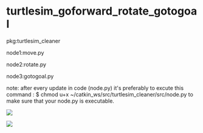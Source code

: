 # turtlesim_goforward_rotate_gotogoal
pkg:turtlesim_cleaner 

node1:move.py

node2:rotate.py

node3:gotogoal.py

note:
after every update in code (node.py) it's preferably to excute this command : $ chmod u+x ~/catkin_ws/src/turtlesim_cleaner/src/node.py to make sure that your node.py is executable.

![](https://raw.githubusercontent.com/zackq88/turtlesim_goforward/main/aqrt.PNG)

![](https://raw.githubusercontent.com/zackq88/turtlesim_goforward/main/abrq2.PNG)


